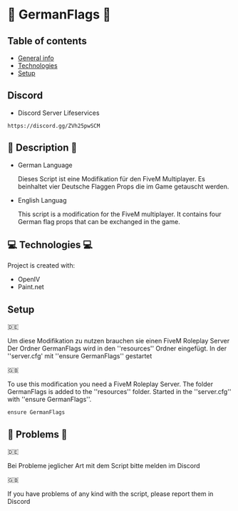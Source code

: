 # 🏴 GermanFlags 🏴
## Table of contents
* [General info](#general-info)
* [Technologies](#technologies)
* [Setup](#setup)

## Discord

* Discord Server Lifeservices
```
https://discord.gg/ZVh25pwSCM 
```

## 📜 Description 📜
* German Language
 
  Dieses Script ist eine Modifikation für den FiveM Multiplayer.
  Es beinhaltet vier Deutsche Flaggen Props die im 
  Game getauscht werden.

* English Languag
  
  This script is a modification for the FiveM multiplayer.
  It contains four German flag props that can be 
  exchanged in the game.
	
## 💻 Technologies 💻
Project is created with:
* OpenIV
* Paint.net
	
## Setup
🇩🇪

Um diese Modifikation zu nutzen brauchen sie einen FiveM Roleplay Server 
Der Ordner GermanFlags wird in den ''resources'' Ordner eingefügt.
In der ''server.cfg' mit ''ensure GermanFlags'' gestartet

🇬🇧

To use this modification you need a FiveM Roleplay Server. 
The folder GermanFlags is added to the ''resources'' folder.
Started in the ''server.cfg'' with ''ensure GermanFlags''.

```
ensure GermanFlags
```

## 📌 Problems 📌
🇩🇪

Bei Probleme jeglicher Art mit dem Script bitte melden im Discord 

🇬🇧

If you have problems of any kind with the script, please report them in Discord 
